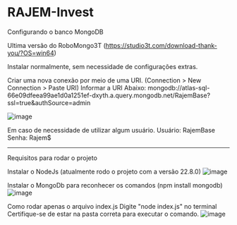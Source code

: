# RAJEM-Invest

Configurando o banco MongoDB

Ultima versão do RoboMongo3T (https://studio3t.com/download-thank-you/?OS=win64)

Instalar normalmente, sem necessidade de configurações extras.

Criar uma nova conexão por meio de uma URI.
(Connection > New Connection > Paste URI)
Informar a URI Abaixo:
mongodb://atlas-sql-66e09dfeea99ae1d0a1251ef-dxyth.a.query.mongodb.net/RajemBase?ssl=true&authSource=admin

![image](https://github.com/user-attachments/assets/6b19af82-e4d2-4d73-a976-e3ce1ab45170)

Em caso de necessidade de utilizar algum usuário.
Usuário: RajemBase
Senha: Rajem$

------------------------------------------------

Requisitos para rodar o projeto

Instalar o NodeJs (atualmente rodo o projeto com a versão 22.8.0)
![image](https://github.com/user-attachments/assets/285c703e-3d1f-4a3e-ac83-b9762edcd3c9)

Instalar o MongoDb para reconhecer os comandos (npm install mongodb)
![image](https://github.com/user-attachments/assets/7a595e33-64c7-47e5-9a40-129a65676628)

Como rodar apenas o arquivo index.js
Digite "node index.js" no terminal
Certifique-se de estar na pasta correta para executar o comando.
![image](https://github.com/user-attachments/assets/a53b3746-b5bd-4b91-bf15-6a790c3a4acd)
